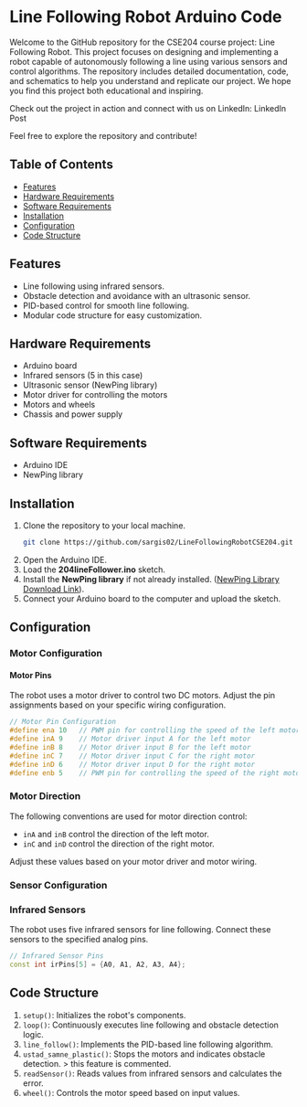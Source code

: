 # Line Following Robot Arduino Code

Welcome to the GitHub repository for the CSE204 course project: Line Following Robot. This project focuses on designing and implementing a robot capable of autonomously following a line using various sensors and control algorithms. The repository includes detailed documentation, code, and schematics to help you understand and replicate our project. We hope you find this project both educational and inspiring.

Check out the project in action and connect with us on LinkedIn: LinkedIn Post

Feel free to explore the repository and contribute!

## Table of Contents

- [Features](#features)
- [Hardware Requirements](#hardware-requirements)
- [Software Requirements](#software-requirements)
- [Installation](#installation)
- [Configuration](#configuration)
- [Code Structure](#code-structure)



## Features

- Line following using infrared sensors.
- Obstacle detection and avoidance with an ultrasonic sensor.
- PID-based control for smooth line following.
- Modular code structure for easy customization.

## Hardware Requirements

- Arduino board
- Infrared sensors (5 in this case)
- Ultrasonic sensor (NewPing library)
- Motor driver for controlling the motors
- Motors and wheels
- Chassis and power supply

## Software Requirements

- Arduino IDE
- NewPing library

## Installation

1. Clone the repository to your local machine.
   ```bash
   git clone https://github.com/sargis02/LineFollowingRobotCSE204.git
2.  Open the Arduino IDE.
3.  Load the **204lineFollower.ino** sketch.
4.  Install the **NewPing library** if not already installed. ([NewPing Library Download Link](https://www.arduino.cc/reference/en/libraries/newping/)).
5.  Connect your Arduino board to the computer and upload the sketch.

## Configuration

### Motor Configuration

#### Motor Pins

The robot uses a motor driver to control two DC motors. Adjust the pin assignments based on your specific wiring configuration.

```cpp
// Motor Pin Configuration
#define ena 10   // PWM pin for controlling the speed of the left motor
#define inA 9    // Motor driver input A for the left motor
#define inB 8    // Motor driver input B for the left motor
#define inC 7    // Motor driver input C for the right motor
#define inD 6    // Motor driver input D for the right motor
#define enb 5    // PWM pin for controlling the speed of the right motor
```

### Motor Direction

The following conventions are used for motor direction control:

- `inA` and `inB` control the direction of the left motor.
- `inC` and `inD` control the direction of the right motor.

Adjust these values based on your motor driver and motor wiring.

### Sensor Configuration

### Infrared Sensors

The robot uses five infrared sensors for line following. Connect these sensors to the specified analog pins.

```cpp
// Infrared Sensor Pins
const int irPins[5] = {A0, A1, A2, A3, A4};

```

## Code Structure

1. `setup()`: Initializes the robot's components.
2. `loop()`: Continuously executes line following and obstacle detection logic.
3. `line_follow()`: Implements the PID-based line following algorithm.
4. `ustad_samne_plastic()`: Stops the motors and indicates obstacle detection. > this feature is commented. 
5. `readSensor()`: Reads values from infrared sensors and calculates the error.
6. `wheel()`: Controls the motor speed based on input values.




